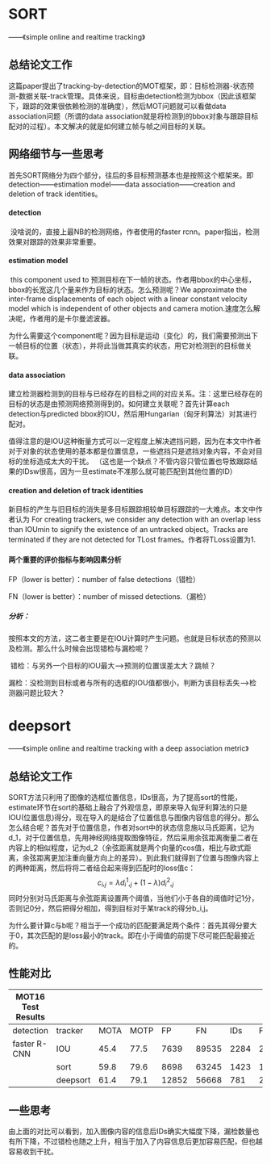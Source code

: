 # SORT

——《simple online and realtime tracking》

## 总结论文工作

​	这篇paper提出了tracking-by-detection的MOT框架，即：目标检测器-状态预测-数据关联-track管理。具体来说，目标由detection检测为bbox（因此该框架下，跟踪的效果很依赖检测的准确度），然后MOT问题就可以看做data association问题（所谓的data association就是将检测到的bbox对象与跟踪目标配对的过程）。本文解决的就是如何建立帧与帧之间目标的关联。

## 网络细节与一些思考

​	首先SORT网络分为四个部分，往后的多目标预测基本也是按照这个框架来。即detection——estimation model——data association——creation and deletion of track identities。

#### detection

​	没啥说的，直接上最NB的检测网络，作者使用的faster rcnn。paper指出，检测效果对跟踪的效果非常重要。

#### estimation model

​	this component used to 预测目标在下一帧的状态。作者用bbox的中心坐标，bbox的长宽这几个量来作为目标的状态。怎么预测呢？We approximate the inter-frame displacements of each object with a linear constant velocity model which is independent of other objects and camera motion.速度怎么解决呢，作者用的是卡尔曼滤波器。

​	为什么需要这个component呢？因为目标是运动（变化）的，我们需要预测出下一帧目标的位置（状态），并将此当做其真实的状态，用它对检测到的目标做关联。

#### data association

​	建立检测器检测到的目标与已经存在的目标之间的对应关系。注：这里已经存在的目标的状态是由预测网络预测得到的。如何建立关联呢？首先计算each detection与predicted bbox的IOU，然后用Hungarian（匈牙利算法）对其进行配对。

​	值得注意的是IOU这种衡量方式可以一定程度上解决遮挡问题，因为在本文中作者对于对象的状态使用的基本都是位置信息，一些遮挡只是遮挡对象内容，不会对目标的坐标造成太大的干扰。
（这也是一个缺点？不管内容只管位置也导致跟踪结果的IDsw很高，因为一旦estimate不准那么就可能匹配到其他位置的ID）

#### creation and deletion of track identities

​	新目标的产生与旧目标的消失是多目标跟踪相较单目标跟踪的一大难点。本文中作者认为 For creating trackers, we consider any detection with an overlap less than IOUmin to signify the existence of an untracked object。Tracks are terminated if they are not detected for TLost frames。作者将TLoss设置为1.

#### 两个重要的评价指标与影响因素分析

FP（lower is better）：number of false detections（错检）

FN（lower is better）：number of missed detections.（漏检）

##### 分析：

​	按照本文的方法，这二者主要是在IOU计算时产生问题。也就是目标状态的预测以及检测。那么什么时候会出现错检与漏检呢？

​	错检：与另外一个目标的IOU最大——>预测的位置误差太大？跳帧？

​	漏检：没检测到目标或者与所有的选框的IOU值都很小，判断为该目标丢失——>检测器问题比较大？



# deepsort 

——《simple online and realtime tracking with a deep association metric》

## 总结论文工作

​	SORT方法只利用了图像的选框位置信息，IDs很高，为了提高sort的性能，estimate环节在sort的基础上融合了外观信息，即原来导入匈牙利算法的只是IOU(位置信息)得分，现在导入的是结合了位置信息与图像内容信息的得分。那么怎么结合呢？首先对于位置信息，作者对sort中的状态信息施以马氏距离，记为d_1，对于位置信息，先用神经网络提取图像特征，然后采用余弦距离衡量二者在内容上的相似程度，记为d_2（余弦距离就是两个向量的cos值，相比与欧式距离，余弦距离更加注重向量方向上的差异）。到此我们就得到了位置与图像内容上的两种距离，然后将将二者结合起来得到匹配时的loss值c：
$$
c_i,_j = \lambda d^1_i,_j + (1-\lambda)d^2_i,_j
$$
同时分别对马氏距离与余弦距离设置两个阈值，当他们小于各自的阈值时记1分，否则记0分，然后把得分相加，得到目标对于某track的得分b_i,j。

为什么要计算c与b呢？相当于一个成功的匹配要满足两个条件：首先其得分要大于0，其次匹配的是loss最小的track。即在小于阈值的前提下尽可能匹配最接近的。

## 性能对比

| MOT16 Test Results |          |      |      |       |       |      |      |        |        |         |
| ------------------ | -------- | ---- | ---- | ----- | ----- | ---- | ---- | ------ | ------ | ------- |
| detection          | tracker  | MOTA | MOTP | FP    | FN    | IDs  | FM   | MT     | ML     | runtime |
| faster R-CNN       | IOU      | 45.4 | 77.5 | 7639  | 89535 | 2284 | 2310 | 113    | 265    |         |
|                    | sort     | 59.8 | 79.6 | 8698  | 63245 | 1423 | 1835 | 25.40% | 22.70% | 60Hz    |
|                    | deepsort | 61.4 | 79.1 | 12852 | 56668 | 781  | 2008 | 32.80% | 18.20% | 40Hz    |

## 一些思考

​	由上面的对比可以看到，加入图像内容的信息后IDs确实大幅度下降，漏检数量也有所下降，不过错检也随之上升，相当于加入了内容信息后更加容易匹配，但也越容易收到干扰。
